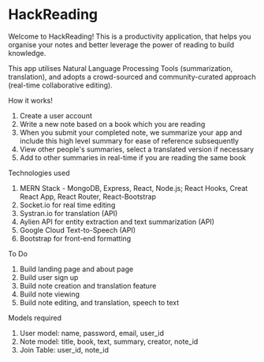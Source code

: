 # HackReading

Welcome to HackReading! This is a productivity application, that helps you organise your notes and better leverage the power of reading to build knowledge. 

This app utilises Natural Language Processing Tools (summarization, translation), and adopts a crowd-sourced and community-curated approach (real-time collaborative editing). 

How it works!

1. Create a user account
2. Write a new note based on a book which you are reading
3. When you submit your completed note, we summarize your app and include this high level summary for ease of reference subsequently 
4. View other people's summaries, select a translated version if necessary
5. Add to other summaries in real-time if you are reading the same book

Technologies used

1. MERN Stack - MongoDB, Express, React, Node.js; React Hooks, Creat React App, React Router, React-Bootstrap
2. Socket.io for real time editing
3. Systran.io for translation (API)
4. Aylien API for entity extraction and text summarization (API)
5. Google Cloud Text-to-Speech (API)
6. Bootstrap for front-end formatting

To Do

1. Build landing page and about page
2. Build user sign up
3. Build note creation and translation feature
4. Build note viewing 
5. Build note editing, and translation, speech to text

Models required

1. User model: name, password, email, user_id
2. Note model: title, book, text, summary, creator, note_id
3. Join Table: user_id, note_id

